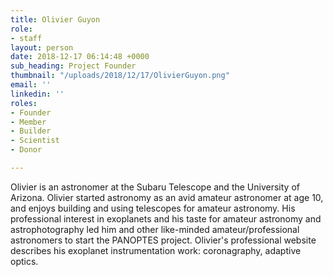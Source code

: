 ```yaml
---
title: Olivier Guyon
role:
- staff
layout: person
date: 2018-12-17 06:14:48 +0000
sub_heading: Project Founder
thumbnail: "/uploads/2018/12/17/OlivierGuyon.png"
email: ''
linkedin: ''
roles:
- Founder
- Member
- Builder
- Scientist
- Donor

---
```

Olivier is an astronomer at the Subaru Telescope and the University of Arizona. Olivier started astronomy as an avid amateur astronomer at age 10, and enjoys building and using telescopes for amateur astronomy. His professional interest in exoplanets and his taste for amateur astronomy and astrophotography led him and other like-minded amateur/professional astronomers to start the PANOPTES project. Olivier's professional website describes his exoplanet instrumentation work: coronagraphy, adaptive optics.